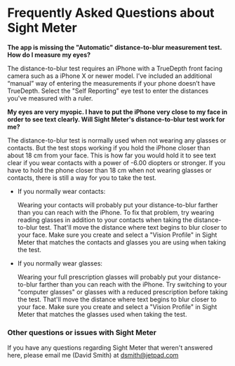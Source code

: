 # Frequently Asked Questions about Sight Meter

**The app is missing the "Automatic" distance-to-blur measurement test. How do I measure my eyes?**

The distance-to-blur test requires an iPhone with a TrueDepth front facing camera such as a iPhone X or newer model.  I’ve included an additional “manual” way of entering the measurements if your phone doesn’t have TrueDepth. Select the "Self Reporting" eye test to enter the distances you've measured with a ruler. 

**My eyes are very myopic. I have to put the iPhone very close to my face in order to see text clearly. Will Sight Meter's distance-to-blur test work for me?**

The distance-to-blur test is normally used when not wearing any glasses or contacts. But the test stops working if you hold the iPhone closer than about 18 cm from your face. This is how far you would hold it to see text clear if you wear contacts with a power of -6.00 diopters or stronger. If you have to hold the phone closer than 18 cm when not wearing glasses or contacts, there is still a way for you to take the test. 

  - If you normally wear contacts:
  
     Wearing your contacts will probably put your distance-to-blur farther than you can reach with the iPhone. To fix that problem, try wearing reading glasses in addition to your contacts when taking the distance-to-blur test. That'll move the distance where text begins to blur closer to your face. Make sure you create and select a "Vision Profile" in Sight Meter that matches the contacts and glasses you are using when taking the test.
  
  - If you normally wear glasses:
  
      Wearing your full prescription glasses will probably put your distance-to-blur farther than you can reach with the iPhone. Try switching to your "computer glasses" or glasses with a reduced prescription before taking the test. That'll move the distance where text begins to blur closer to your face. Make sure you create and select a "Vision Profile" in Sight Meter that matches the glasses used when taking the test.
  
### Other questions or issues with Sight Meter

If you have any questions regarding Sight Meter that weren't answered here, please email me (David Smith) at
[dsmith@jetpad.com](mailto:dsmith@jetpad.com)


